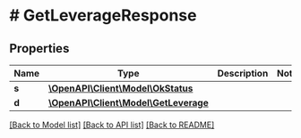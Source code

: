 # # GetLeverageResponse

## Properties

Name | Type | Description | Notes
------------ | ------------- | ------------- | -------------
**s** | [**\OpenAPI\Client\Model\OkStatus**](OkStatus.md) |  |
**d** | [**\OpenAPI\Client\Model\GetLeverage**](GetLeverage.md) |  |

[[Back to Model list]](../../README.md#models) [[Back to API list]](../../README.md#endpoints) [[Back to README]](../../README.md)

